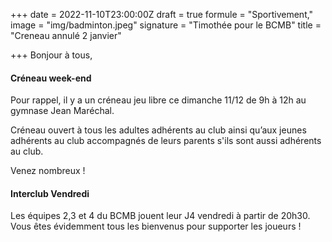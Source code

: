 +++
date = 2022-11-10T23:00:00Z
draft = true
formule = "Sportivement,"
image = "img/badminton.jpeg"
signature = "Timothée pour le BCMB"
title = "Creneau annulé 2 janvier"

+++
Bonjour à tous,

#### Créneau week-end

Pour rappel, il y a un créneau jeu libre ce dimanche 11/12 de 9h à 12h au gymnase Jean Maréchal.

Créneau ouvert à tous les adultes adhérents au club ainsi qu’aux jeunes adhérents au club accompagnés de leurs parents s'ils sont aussi adhérents au club.

Venez nombreux !

#### Interclub Vendredi

Les équipes 2,3 et 4 du BCMB jouent leur J4 vendredi à partir de 20h30. Vous êtes évidemment tous les bienvenus pour supporter les joueurs !